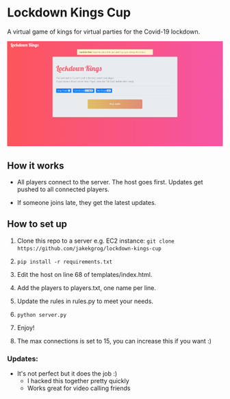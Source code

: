 # Lockdown Kings Cup

A virtual game of kings for virtual parties for the Covid-19 lockdown.

![](https://raw.githubusercontent.com/jakekgrog/lockdown-kings-cup/master/assets/lockdown.PNG)

## How it works

- All players connect to the server. The host goes first. Updates get pushed to all connected players.

- If someone joins late, they get the latest updates.

## How to set up

1. Clone this repo to a server e.g. EC2 instance: `git clone https://github.com/jakekgrog/lockdown-kings-cup`

2. `pip install -r requirements.txt`

3. Edit the host on line 68 of templates/index.html.

4. Add the players to players.txt, one name per line.

5. Update the rules in rules.py to meet your needs.

6. `python server.py`

7. Enjoy!

8. The max connections is set to 15, you can increase this if you want :)


### Updates:

- It's not perfect but it does the job :)
    - I hacked this together pretty quickly
    - Works great for video calling friends
